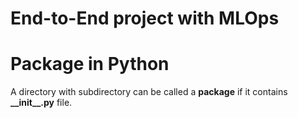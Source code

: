 # End-to-End project with MLOps

<h1>Package in Python</h1>
A directory with subdirectory can be called a <b>package</b> if it contains <b>__init__.py</b> file.

